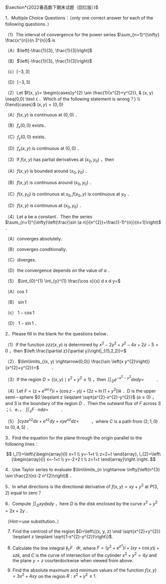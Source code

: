 $\section*{2022春高数下期末试题（回忆版）}$

1．Multiple Choice Questions：（only one correct answer for each of the following questions．）

（1）The interval of convergence for the power series $\sum_{n=1}^{\infty} \frac{x^{n}}{n 3^{n}}$ is

（A）$\left[-\frac{1}{3}, \frac{1}{3}\right]$

（B）$\left[-\frac{1}{3}, \frac{1}{3}\right)$

（c）$[-3,3]$

（D）$[-3,3)$

（2）Let $f(x, y)= \begin{cases}y^{2} \sin \frac{1}{x^{2}+y^{2}}, & (x, y) \neq(0,0) \text { ．Which of the following statement is wrong？} \\ 0\end{cases}$ $(x, y)=(0,0)$

（A）$f(x, y)$ is continuous at $(0,0)$ ．

（B）$f_{x}(0,0)$ exists．

（C）$f_{y}(0,0)$ exists．

（D）$f_{x}(x, y)$ is continuous at $(0,0)$ ．

（3）If $f(x, y)$ has partial derivatives at $\left(x_{0}, y_{0}\right)$ ，then

（A）$f(x, y)$ is bounded around $\left(x_{0}, y_{0}\right)$ ．

（B）$f(x, y)$ is continuous around $\left(x_{0}, y_{0}\right)$ ．

（C）$f\left(x, y_{0}\right)$ is continuous at $x_{0}, f\left(x_{0}, y\right)$ is continuous at $y_{0}$ ．

（D）$f(x, y)$ is continuous at $\left(x_{0}, y_{0}\right)$ ．

（4）Let a be a constant．Then the series $\sum_{n=1}^{\infty}\left(\frac{\sin (a n)}{n^{2}}+\frac{(-1)^{n}}{n+1}\right)$ ．

（A）converges absolutely．

（B）converges conditionally．

（C）diverges．

（D）the convergence depends on the value of $a$ ．

（5） $\int_{0}^{1} \int_{y}^{1} \frac{\cos x}{x} d x d y=$

（A）cos 1

（B） $\sin 1$

（c） $1-\cos 1$

（D） $1-\sin 1$ ．

2．Please fill in the blank for the questions below．

（1）If the function $z z z(x, y)$ is determined by $x^{2}-2 y^{2}+z^{2}-4 x+2 z-5=0$ ，then $\left.\frac{\partial z}{\partial y}\right|_{(5,2,2)}=$ $\qquad$

（2） $\lim\limits_{(x, y) \rightarrow(0,0)} \frac{\sin \left(x y^{2}\right)}{x^{2}+y^{2}}=$ $\qquad$ ．

（3）If the region $D=\left\{(x, y) \mid x^{2}+y^{2} \leq 1\right\}$ ，then $\iint_{D} e^{-x^{2}-y^{2}} d x d y=$ $\qquad$ ．

（4）Let $F=\left(z+e^{\sin y}\right) i+(\cos z-y) j+\left(2 z+\ln \left(1+y^{2}\right)\right) k$ ．D is the upper semi－sphere $0 \leqslant z \leqslant \sqrt{a^{2}-x^{2}-y^{2}}$ $(a \geq 0)$ ，and $S$ is the boundary of the region $D$ ．Then the outward flux of $F$ across $S$ ；i．e．， $\iint_{s} F \cdot n d \sigma=$ $\qquad$ ．

（5） $\int c y z e^{x z} d x+e^{x z} d y+x y e^{x z} d z=$ $\qquad$ ，where $C$ is a path from $(2,1,0)$ to $(0,4,5)$ ．

3．Find the equation for the plane through the origin parallel to the following lines：

$$
l_{1}=\left\{\begin{array}{l}
x=1 \\
y=-1+t \\
z=2+t
\end{array}, l_{2}=\left\{\begin{array}{l}
x=-1+t \\
y=-2+2 t \\
z=1+t
\end{array}\right.\right.
$$

4．Use Taylor series to evaluate $\lim\limits_{n \rightarrow \infty}\left(n^{3} \sin \frac{2}{n}-2 n^{2}\right)$ ．

5．In what directions is the directional derivative of $f(x, y)=x y+y^{2}$ at $P(3,2)$ equal to zero？

6．Compute $\iint_{D} x y d x d y$ ，here $D$ is the disk enclosed by the curve $x^{2}+y^{2}=2 x+2 y$ ．

（Hint＝use substitution．）

7. Find the centroid of the region $D=\left\{(x, y, z) \mid \sqrt{x^{2}+y^{2}} \leqslant z \leqslant \sqrt{1-x^{2}-y^{2}}\right\}$.

8. Calculate the line integral $\oint_{c} F \cdot d r$, where $F=\left(y^{2}+e^{e^{x}}\right) i+(x y+\cos y) j+x z k$, and $C$ is the curve of intersection of the cylinder $x^{2}+y^{2}=4 y$ and the plane $y=z$ courterdockwise when viewed from above.

9. Find the absolute maximum and minimum values of the function $f(x, y)=3 x^{2}+4 x y$ on the region $R: x^{2}+y^{2} \leqslant 1$.

